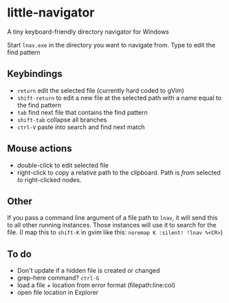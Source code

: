 little-navigator
================

A tiny keyboard-friendly directory navigator for Windows

Start `lnav.exe` in the directory you want to navigate from.
Type to edit the find pattern

Keybindings
-----------
* `return` edit the selected file (currently hard coded to gVim)
* `shift-return` to edit a new file at the selected path with a name equal to the find pattern
* `tab` find next file that contains the find pattern
* `shift-tab` collapse all branches
* `ctrl-V` paste into search and find next match

Mouse actions
-------------
* double-click to edit selected file
* right-click to copy a relative path to the clipboard. Path is *from* selected *to* right-clicked nodes.

Other
-----
If you pass a command line argument of a file path to `lnav`, it will send this to all other running instances.
Those instances will use it to search for the file.
(I map this to `shift-K` in gvim like this: `noremap K :silent! !lnav %<CR>`)

To do
-----
* Don't update if a hidden file is created or changed
* grep-here command? `ctrl-G`
* load a file + location from error format (filepath:line:col)
* open file location in Explorer
